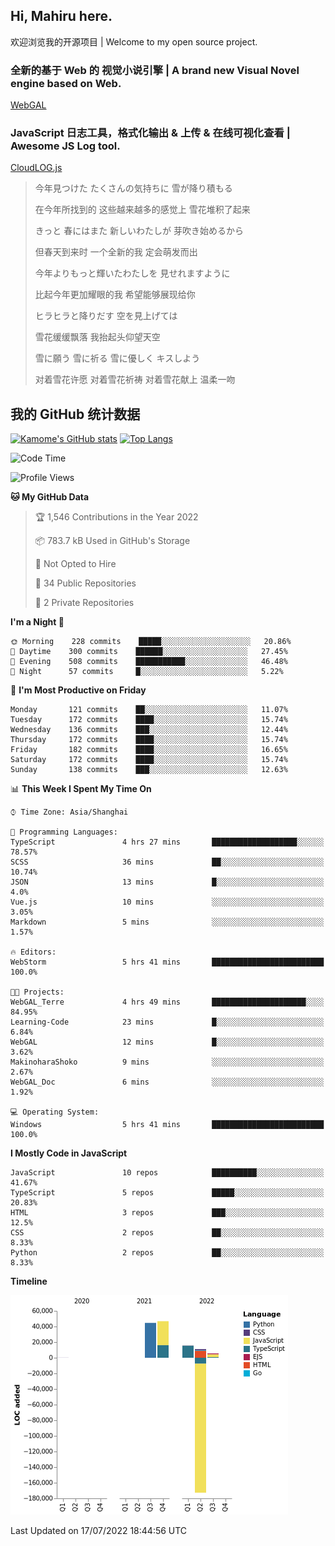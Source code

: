 ## Hi, Mahiru here.

欢迎浏览我的开源项目 | Welcome to my open source project.

### 全新的基于 Web 的 视觉小说引擎 | A brand new Visual Novel engine based on Web.

[WebGAL](https://github.com/MakinoharaShoko/WebGAL)

### JavaScript 日志工具，格式化输出 & 上传 & 在线可视化查看 | Awesome JS Log tool.

[CloudLOG.js](https://github.com/MakinoharaShoko/CloudLog.JS)

> 今年見つけた たくさんの気持ちに 雪が降り積もる  
> 
> 在今年所找到的 这些越来越多的感觉上 雪花堆积了起来  
> 
> きっと 春にはまた 新しいわたしが 芽吹き始めるから  
> 
> 但春天到来时 一个全新的我 定会萌发而出  
> 
> 今年よりもっと輝いたわたしを 見せれますように  
> 
> 比起今年更加耀眼的我 希望能够展现给你  
> 
> ヒラヒラと降りだす 空を見上げては  
> 
> 雪花缓缓飘落 我抬起头仰望天空  
> 
> 雪に願う 雪に祈る 雪に優しく キスしよう  
> 
> 对着雪花许愿 对着雪花祈祷 对着雪花献上 温柔一吻

## 我的 GitHub 统计数据

[![Kamome's GitHub stats](https://github-readme-stats.vercel.app/api?username=MakinoharaShoko)](https://github.com/anuraghazra/github-readme-stats)
[![Top Langs](https://github-readme-stats.vercel.app/api/top-langs/?username=MakinoharaShoko&layout=compact)](https://github.com/anuraghazra/github-readme-stats)

<!--
**MakinoharaShoko/MakinoharaShoko** is a ✨ _special_ ✨ repository because its `README.md` (this file) appears on your GitHub profile.

Here are some ideas to get you started:

- 🔭 I’m currently working on ...
- 🌱 I’m currently learning ...
- 👯 I’m looking to collaborate on ...
- 🤔 I’m looking for help with ...
- 💬 Ask me about ...
- 📫 How to reach me: ...
- 😄 Pronouns: ...
- ⚡ Fun fact: ...
-->

<!--START_SECTION:waka-->
![Code Time](http://img.shields.io/badge/Code%20Time-0%20secs-blue)

![Profile Views](http://img.shields.io/badge/Profile%20Views-6-blue)

**🐱 My GitHub Data** 

> 🏆 1,546 Contributions in the Year 2022
 > 
> 📦 783.7 kB Used in GitHub's Storage 
 > 
> 🚫 Not Opted to Hire
 > 
> 📜 34 Public Repositories 
 > 
> 🔑 2 Private Repositories  
 > 
**I'm a Night 🦉** 

```text
🌞 Morning    228 commits    █████░░░░░░░░░░░░░░░░░░░░   20.86% 
🌆 Daytime    300 commits    ██████░░░░░░░░░░░░░░░░░░░   27.45% 
🌃 Evening    508 commits    ███████████░░░░░░░░░░░░░░   46.48% 
🌙 Night      57 commits     █░░░░░░░░░░░░░░░░░░░░░░░░   5.22%

```
📅 **I'm Most Productive on Friday** 

```text
Monday       121 commits    ██░░░░░░░░░░░░░░░░░░░░░░░   11.07% 
Tuesday      172 commits    ████░░░░░░░░░░░░░░░░░░░░░   15.74% 
Wednesday    136 commits    ███░░░░░░░░░░░░░░░░░░░░░░   12.44% 
Thursday     172 commits    ████░░░░░░░░░░░░░░░░░░░░░   15.74% 
Friday       182 commits    ████░░░░░░░░░░░░░░░░░░░░░   16.65% 
Saturday     172 commits    ████░░░░░░░░░░░░░░░░░░░░░   15.74% 
Sunday       138 commits    ███░░░░░░░░░░░░░░░░░░░░░░   12.63%

```


📊 **This Week I Spent My Time On** 

```text
⌚︎ Time Zone: Asia/Shanghai

💬 Programming Languages: 
TypeScript               4 hrs 27 mins       ███████████████████░░░░░░   78.57% 
SCSS                     36 mins             ██░░░░░░░░░░░░░░░░░░░░░░░   10.74% 
JSON                     13 mins             █░░░░░░░░░░░░░░░░░░░░░░░░   4.0% 
Vue.js                   10 mins             ░░░░░░░░░░░░░░░░░░░░░░░░░   3.05% 
Markdown                 5 mins              ░░░░░░░░░░░░░░░░░░░░░░░░░   1.57%

🔥 Editors: 
WebStorm                 5 hrs 41 mins       █████████████████████████   100.0%

🐱‍💻 Projects: 
WebGAL_Terre             4 hrs 49 mins       █████████████████████░░░░   84.95% 
Learning-Code            23 mins             █░░░░░░░░░░░░░░░░░░░░░░░░   6.84% 
WebGAL                   12 mins             █░░░░░░░░░░░░░░░░░░░░░░░░   3.62% 
MakinoharaShoko          9 mins              ░░░░░░░░░░░░░░░░░░░░░░░░░   2.67% 
WebGAL_Doc               6 mins              ░░░░░░░░░░░░░░░░░░░░░░░░░   1.92%

💻 Operating System: 
Windows                  5 hrs 41 mins       █████████████████████████   100.0%

```

**I Mostly Code in JavaScript** 

```text
JavaScript               10 repos            ██████████░░░░░░░░░░░░░░░   41.67% 
TypeScript               5 repos             █████░░░░░░░░░░░░░░░░░░░░   20.83% 
HTML                     3 repos             ███░░░░░░░░░░░░░░░░░░░░░░   12.5% 
CSS                      2 repos             ██░░░░░░░░░░░░░░░░░░░░░░░   8.33% 
Python                   2 repos             ██░░░░░░░░░░░░░░░░░░░░░░░   8.33%

```


**Timeline**

![Chart not found](https://raw.githubusercontent.com/MakinoharaShoko/MakinoharaShoko/main/charts/bar_graph.png) 


 Last Updated on 17/07/2022 18:44:56 UTC
<!--END_SECTION:waka-->
